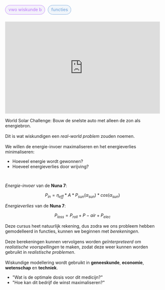 <span style="font-weight: 500; background-color:rgba(155, 126, 222, 0.1); color: #c084fc; margin-right: 5px; padding: 5px 10px 7px; border: 1px solid #c084fc; border-radius: 1rem;">vwo wiskunde b</span> <span style="font-weight: 500; background-color:rgba(126, 171, 222, 0.1); color: #7eabde; padding: 5px 10px 7px; border: 1px solid #7eabde; border-radius: 1rem;">functies</span> <br /> <br />

<iframe width="100%" height="300" src="https://www.youtube.com/embed/M3R7hhQFM4Y?si=NmL7TnM63LntoWet" title="YouTube video player" frameborder="0" allow="accelerometer; autoplay; clipboard-write; encrypted-media; gyroscope; picture-in-picture; web-share" referrerpolicy="strict-origin-when-cross-origin" allowfullscreen></iframe>
<br />

World Solar Challenge: Bouw de snelste auto met alleen de zon als energiebron.
<br /><br />
Dit is wat wiskundigen een _real-world problem_ zouden noemen.
<br /><br />
We willen de energie-invoer maximaliseren en het energieverlies minimaliseren:
<ul class="list-disc pl-4">
    <li>Hoeveel energie wordt gewonnen?</li>
    <li>Hoeveel energieverlies door wrijving?</li>
</ul>
<br />

_Energie-invoer_ van de __Nuna 7__:

$$ P_{in} = \eta_{eff} * A * P_{sun}(\alpha_{sun}) * cos(\alpha_{sun}) $$

_Energieverlies_ van de __Nuna 7__:

$$ P_{loss} = P_{roll} + P-{air} + P_{elec} $$

Deze cursus heet natuurlijk rekening, dus zodra we ons probleem hebben gemodelleerd in functies, kunnen we beginnen met _berekeningen_.
<br /><br />
Deze berekeningen kunnen vervolgens worden _geïnterpreteerd_ om _realistische voorspellingen_ te maken, zodat deze weer kunnen worden gebruikt in _realistische problemen_.
<br /><br />
Wiskundige modellering wordt gebruikt in __geneeskunde__, __economie__, __wetenschap__ en __techniek__.

<ul class="list-disc pl-4">
    <li>"Wat is de optimale dosis voor dit medicijn?"</li>
    <li>"Hoe kan dit bedrijf de winst maximaliseren?"</li>
</ul>